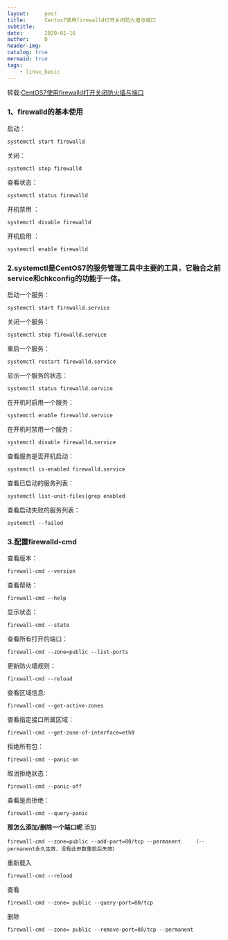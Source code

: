 ```yaml
---
layout:     post
title:      Centos7使用firewalld打开关闭防火墙与端口
subtitle:   
date:       2020-01-16
author:     D
header-img: 
catalog: true
mermaid: true
tags:
    - linux_basic
---
```


转载:[CentOS7使用firewalld打开关闭防火墙与端口](https://www.cnblogs.com/moxiaoan/p/5683743.html)

### 1、firewalld的基本使用
启动： 
```
systemctl start firewalld
```
关闭： 
```
systemctl stop firewalld
```
查看状态： 
```
systemctl status firewalld 
```
开机禁用  ： 
```
systemctl disable firewalld
```
开机启用  ： 
```
systemctl enable firewalld
```
 
 
### 2.systemctl是CentOS7的服务管理工具中主要的工具，它融合之前service和chkconfig的功能于一体。
启动一个服务：
```
systemctl start firewalld.service
```
关闭一个服务：
```
systemctl stop firewalld.service
```
重启一个服务：
```
systemctl restart firewalld.service
```
显示一个服务的状态：
```
systemctl status firewalld.service
```
在开机时启用一个服务：
```
systemctl enable firewalld.service
```
在开机时禁用一个服务：
```
systemctl disable firewalld.service
```
查看服务是否开机启动：
```
systemctl is-enabled firewalld.service
```
查看已启动的服务列表：
```
systemctl list-unit-files|grep enabled
```
查看启动失败的服务列表：
```
systemctl --failed
```

### 3.配置firewalld-cmd

查看版本： 
```
firewall-cmd --version
```
查看帮助： 
```
firewall-cmd --help
```
显示状态： 
```
firewall-cmd --state
```
查看所有打开的端口： 
```
firewall-cmd --zone=public --list-ports
```
更新防火墙规则： 
```
firewall-cmd --reload
```
查看区域信息:
```
firewall-cmd --get-active-zones
```
查看指定接口所属区域： 
```
firewall-cmd --get-zone-of-interface=eth0
```
拒绝所有包：
```
firewall-cmd --panic-on
```
取消拒绝状态： 
```
firewall-cmd --panic-off
```
查看是否拒绝： 
```
firewall-cmd --query-panic
```
 
**那怎么添加/删除一个端口呢**
添加
```
firewall-cmd --zone=public --add-port=80/tcp --permanent    （--permanent永久生效，没有此参数重启后失效）
```
重新载入
```
firewall-cmd --reload
```
查看
```
firewall-cmd --zone= public --query-port=80/tcp
```
删除
```
firewall-cmd --zone= public --remove-port=80/tcp --permanent
```

